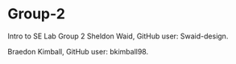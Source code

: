 # Group-2
Intro to SE Lab Group 2 
Sheldon Waid, GitHub user: Swaid-design. 

Braedon Kimball, GitHub user: bkimball98.
